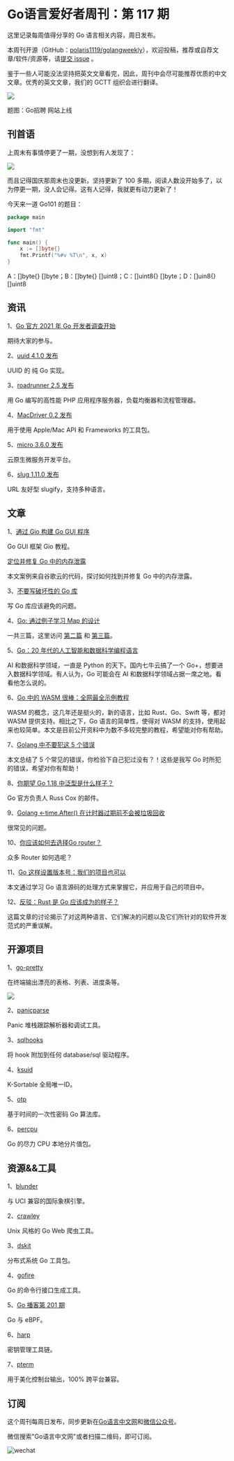 # Go语言爱好者周刊：第 117 期

这里记录每周值得分享的 Go 语言相关内容，周日发布。

本周刊开源（GitHub：[polaris1119/golangweekly](https://github.com/polaris1119/golangweekly)），欢迎投稿，推荐或自荐文章/软件/资源等，请[提交 issue](https://github.com/polaris1119/golangweekly/issues) 。

鉴于一些人可能没法坚持把英文文章看完，因此，周刊中会尽可能推荐优质的中文文章。优秀的英文文章，我们的 GCTT 组织会进行翻译。

![](imgs/issue117/cover.png)

题图：Go招聘 网站上线

## 刊首语

上周末有事情停更了一期，没想到有人发现了：

![](imgs/issue117/update.png)

而且记得国庆那周末也没更新。坚持更新了 100 多期，阅读人数没开始多了，以为停更一期，没人会记得。这有人记得，我就更有动力更新了！

今天来一道 Go101 的题目：

```go
package main

import "fmt"

func main() {
	x := []byte{}
	fmt.Printf("%#v %T\n", x, x)
}
```

A：[]byte{} []byte；B：[]byte{} []uint8；C：[]uint8{} []byte；D：[]uin8{} []uint8

## 资讯

1、[Go 官方 2021 年 Go 开发者调查开始](https://mp.weixin.qq.com/s/Ll57MZeXHR3p7Is8_NlZZw)

期待大家的参与。

2、[uuid 4.1.0 发布](https://github.com/gofrs/uuid)

UUID 的 纯 Go 实现。

3、[roadrunner 2.5 发布](https://github.com/spiral/roadrunner)

用 Go 编写的高性能 PHP 应用程序服务器，负载均衡器和流程管理器。

4、[MacDriver 0.2 发布](https://github.com/progrium/macdriver)

用于使用 Apple/Mac API 和 Frameworks 的工具包。

5、[micro 3.6.0 发布](https://github.com/micro/micro)

云原生微服务开发平台。

6、[slug 1.11.0 发布](https://github.com/gosimple/slug)

URL 友好型 slugify，支持多种语言。

## 文章

1、[通过 Gio 构建 Go GUI 程序](https://mp.weixin.qq.com/s/X0QvpHpnS_i4p_JGTxYFVA)

Go GUI 框架 Gio 教程。

[定位并修复 Go 中的内存泄露](https://mp.weixin.qq.com/s/zcQxmqN0LT9L0qQsp2nypg)

本文案例来自谷歌云的代码，探讨如何找到并修复 Go 中的内存泄露。

3、[不要写破坏性的 Go 库](https://mp.weixin.qq.com/s/opscI_MMHo1Y7LkYdUcdcQ)

写 Go 库应该避免的问题。

4、[Go: 通过例子学习 Map 的设计](https://mp.weixin.qq.com/s/YwsemMCuPmeqeWBTIe3PWQ)

一共三篇，这里访问 [第二篇](https://mp.weixin.qq.com/s/wilXpQwFNeuF2f8b-eeARg) 和 [第三篇](https://mp.weixin.qq.com/s/wilXpQwFNeuF2f8b-eeARg)。

5、[Go：20 年代的人工智能和数据科学编程语言](https://mp.weixin.qq.com/s/3qdoueXdIowF2Z_np1V4GA)

AI 和数据科学领域，一直是 Python 的天下。国内七牛云搞了一个 Go+，想要进入数据科学领域。有人认为，Go 可能会在 AI 和数据科学领域占据一席之地。看看他怎么说的。

6、[Go 中的 WASM 很棒：全网最全示例教程](https://mp.weixin.qq.com/s/BQrgjmpA9XWPSLmJ4LK_yw)

WASM 的概念，这几年还是挺火的，新的语言，比如 Rust、Go、Swift 等，都对 WASM 提供支持。相比之下，Go 语言的简单性，使得对 WASM 的支持，使用起来也较简单。本文是目前公开资料中为数不多较完整的教程，希望能对你有帮助。

7、[Golang 中不要犯这 5 个错误](https://mp.weixin.qq.com/s/tR9YMetxyqnKQ2sruJS2JQ)

本文总结了 5 个常见的错误，你检验下自己犯过没有？！这些是我写 Go 时所犯的错误，希望对你有帮助！

8、[你期望 Go 1.18 中泛型是什么样子？](https://mp.weixin.qq.com/s/IXAICcCaydU0hAx0YDPO4w)

Go 官方负责人 Russ Cox 的邮件。

9、[Golang <-time.After() 在计时器过期前不会被垃圾回收](https://mp.weixin.qq.com/s/HtvJMGWmGnToplaz54pUaw)

很常见的问题。

10、[你应该如何去选择Go router？](https://mp.weixin.qq.com/s/RnRkS8stazKlMN6aFAdtwA)

众多 Router 如何选呢？

11、[Go 这样设置版本号：我们的项目也可以](https://mp.weixin.qq.com/s/jPbiihVb0b9EMdSMySTkgQ)

本文通过学习 Go 语言源码的处理方式来掌握它，并应用于自己的项目中。

12、[反驳：Rust 是 Go 应该成为的样子？](https://mp.weixin.qq.com/s/KEOVv1jGZ4uOB_tJ7VnfsQ)

这篇文章的讨论揭示了对这两种语言、它们解决的问题以及它们所针对的软件开发范式的严重误解。

## 开源项目

1、[go-pretty](https://github.com/jedib0t/go-pretty)

在终端输出漂亮的表格、列表、进度条等。

![](imgs/issue117/go-pretty.png)

2、[panicparse](https://github.com/maruel/panicparse)

Panic 堆栈跟踪解析器和调试工具。

3、[sqlhooks](https://github.com/qustavo/sqlhooks)

将 hook 附加到任何 database/sql 驱动程序。

4、[ksuid](https://github.com/segmentio/ksuid)

K-Sortable 全局唯一ID。

5、[otp](https://github.com/pquerna/otp)

基于时间的一次性密码 Go 算法库。

6、[percpu](https://github.com/cespare/percpu)

Go 的尽力 CPU 本地分片值包。

## 资源&&工具

1、[blunder](https://github.com/algerbrex/blunder)

与 UCI 兼容的国际象棋引擎。

2、[crawley](https://github.com/s0rg/crawley)

Unix 风格的 Go Web 爬虫工具。

3、[dskit](https://github.com/grafana/dskit)

分布式系统 Go 工具包。

4、[gofire](https://github.com/1pkg/gofire)

Go 的命令行接口生成工具。

5、[Go 播客第 201 期](https://changelog.com/gotime/201)

Go 与 eBPF。

6、[harp](https://github.com/elastic/harp)

密钥管理工具链。

7、[pterm](https://github.com/pterm/pterm)

用于美化控制台输出，100% 跨平台兼容。

## 订阅

这个周刊每周日发布，同步更新在[Go语言中文网](https://studygolang.com/go/weekly)和[微信公众号](https://weixin.sogou.com/weixin?query=Go%E8%AF%AD%E8%A8%80%E4%B8%AD%E6%96%87%E7%BD%91)。

微信搜索"Go语言中文网"或者扫描二维码，即可订阅。

![wechat](imgs/wechat.png)
